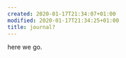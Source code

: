 ```yaml
---
created: 2020-01-17T21:34:07+01:00
modified: 2020-01-17T21:34:25+01:00
title: journal?
---
```


here we go.